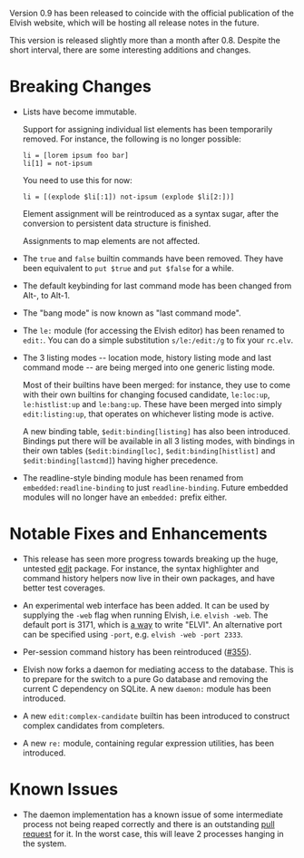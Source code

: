 Version 0.9 has been released to coincide with the official publication of the
Elvish website, which will be hosting all release notes in the future.

This version is released slightly more than a month after 0.8. Despite the
short interval, there are some interesting additions and changes.

# Breaking Changes

*   Lists have become immutable.

    Support for assigning individual list elements has been temporarily
    removed. For instance, the following is no longer possible:

    ```elvish
    li = [lorem ipsum foo bar]
    li[1] = not-ipsum
    ```

    You need to use this for now:

    ```elvish
    li = [(explode $li[:1]) not-ipsum (explode $li[2:])]
    ```

    Element assignment will be reintroduced as a syntax sugar, after the
    conversion to persistent data structure is finished.

    Assignments to map elements are not affected.

*   The `true` and `false` builtin commands have been removed. They have been
    equivalent to `put $true` and `put $false` for a while.

*   The default keybinding for last command mode has been changed from <span
    class="key">Alt-,</span> to <span class="key">Alt-1</span>.

*   The "bang mode" is now known as "last command mode".

*   The `le:` module (for accessing the Elvish editor) has been renamed to
    `edit:`. You can do a simple substitution `s/le:/edit:/g` to fix your
    `rc.elv`.

*   The 3 listing modes -- location mode, history listing mode and last
    command mode -- are being merged into one generic listing mode.

    Most of their builtins have been merged: for instance, they use to come
    with their own builtins for changing focused candidate, `le:loc:up`,
    `le:histlist:up` and `le:bang:up`. These have been merged into simply
    `edit:listing:up`, that operates on whichever listing mode is active.

    A new binding table, `$edit:binding[listing]` has also been introduced.
    Bindings put there will be available in all 3 listing modes, with bindings
    in their own tables (`$edit:binding[loc]`, `$edit:binding[histlist]` and
    `$edit:binding[lastcmd]`) having higher precedence.

*   The readline-style binding module has been renamed from
    `embedded:readline-binding` to just `readline-binding`. Future embedded
    modules will no longer have an `embedded:` prefix either.


# Notable Fixes and Enhancements

*   This release has seen more progress towards breaking up the huge, untested
    [edit](https://github.com/elves/elvish/tree/master/edit) package. For
    instance, the syntax highlighter and command history helpers now live in
    their own packages, and have better test coverages.

*   An experimental web interface has been added. It can be used by supplying
    the `-web` flag when running Elvish, i.e. `elvish -web`. The default port
    is 3171, which is [a way](https://en.wikipedia.org/wiki/Leet) to write
    "ELVI". An alternative port can be specified using `-port`, e.g. `elvish
    -web -port 2333`.

*   Per-session command history has been reintroduced
    ([#355](https://github.com/elves/elvish/issues/355)).

*   Elvish now forks a daemon for mediating access to the database. This is to
    prepare for the switch to a pure Go database and removing the current C
    dependency on SQLite. A new `daemon:` module has been introduced.

*   A new `edit:complex-candidate` builtin has been introduced to construct
    complex candidates from completers.

*   A new `re:` module, containing regular expression utilities, has been
    introduced.


# Known Issues

*   The daemon implementation has a known issue of some intermediate process
    not being reaped correctly and there is an outstanding [pull
    request](https://github.com/elves/elvish/pull/373/) for it. In the worst
    case, this will leave 2 processes hanging in the system.
